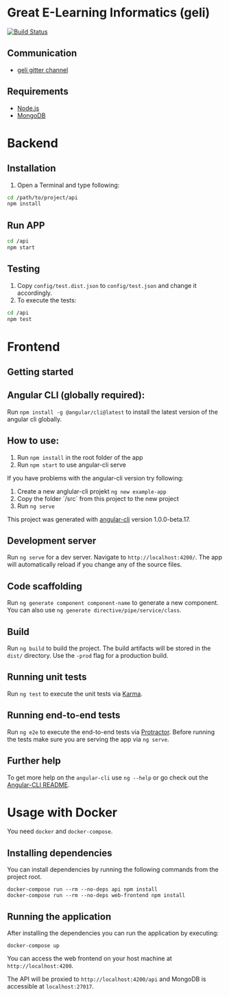 # Great E-Learning Informatics (geli)

[![Build Status](https://travis-ci.org/khase/geli.svg?branch=master)](https://travis-ci.org/khase/geli)

## Communication

- [geli gitter channel](https://gitter.im/mpse-geli/)

## Requirements

- [Node.js](https://nodejs.org/en/)
- [MongoDB](https://www.mongodb.com/download-center#community)

# Backend

## Installation

1. Open a Terminal and type following:

```bash
cd /path/to/project/api
npm install
```

## Run APP

```bash
cd /api
npm start
```

## Testing

1. Copy `config/test.dist.json` to `config/test.json` and change it accordingly.
2. To execute the tests:

```bash
cd /api
npm test
```

# Frontend
## Getting started

## Angular CLI (globally required):

Run `npm install -g @angular/cli@latest` to install the latest version of the angular cli globally.

## How to use:

1. Run `npm install` in the root folder of the app
2. Run `npm start` to use angular-cli serve

If you have problems with the angular-cli version try following:

1. Create a new anglular-cli projekt `ng new example-app`
2. Copy the folder ´/src´ from this project to the new project
3. Run `ng serve`

This project was generated with [angular-cli](https://github.com/angular/angular-cli) version 1.0.0-beta.17.

## Development server
Run `ng serve` for a dev server. Navigate to `http://localhost:4200/`. The app will automatically reload if you change any of the source files.

## Code scaffolding

Run `ng generate component component-name` to generate a new component. You can also use `ng generate directive/pipe/service/class`.

## Build

Run `ng build` to build the project. The build artifacts will be stored in the `dist/` directory. Use the `-prod` flag for a production build.

## Running unit tests

Run `ng test` to execute the unit tests via [Karma](https://karma-runner.github.io).

## Running end-to-end tests

Run `ng e2e` to execute the end-to-end tests via [Protractor](http://www.protractortest.org/). 
Before running the tests make sure you are serving the app via `ng serve`.

## Further help

To get more help on the `angular-cli` use `ng --help` or go check out the [Angular-CLI README](https://github.com/angular/angular-cli/blob/master/README.md).

# Usage with Docker
You need `docker` and `docker-compose`.

## Installing dependencies
You can install dependencies by running the following commands from the project root.

    docker-compose run --rm --no-deps api npm install
    docker-compose run --rm --no-deps web-frontend npm install
    
## Running the application
After installing the dependencies you can run the application by executing:

    docker-compose up
    
You can access the web frontend on your host machine at `http://localhost:4200`.

The API will be proxied to `http://localhost:4200/api` and MongoDB is accessible at `localhost:27017`.

